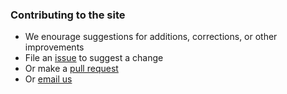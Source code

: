### Contributing to the site

- We enourage suggestions for additions, corrections, or other
  improvements
- File an [issue](https://github.com/kbroman/academics.wtf/issues) to
  suggest a change
- Or make a [pull request](https://github.com/kbroman/academics.wtf/pulls)
- Or [email us](mailto:karl@academics.wtf)
